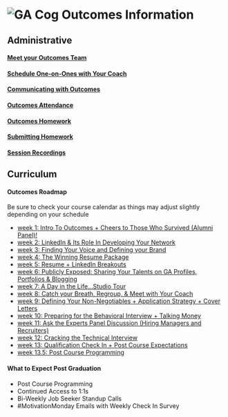 # ![GA Cog](https://camo.githubusercontent.com/6ce15b81c1f06d716d753a61f5db22375fa684da/68747470733a2f2f67612d646173682e73332e616d617a6f6e6177732e636f6d2f70726f64756374696f6e2f6173736574732f6c6f676f2d39663838616536633963333837313639306533333238306663663535376633332e706e67) Outcomes Information
## Administrative
#### [Meet your Outcomes Team](/outcomes-intro.md)
#### [Schedule One-on-Ones with Your Coach](/one-on-ones.md)
#### [Communicating with Outcomes](/communicating-with-outcomes.md)
#### [Outcomes Attendance](/outcomes-attendance.md)
#### [Outcomes Homework](/homework.md)
#### [Submitting Homework](/SubmittingHW.md)
#### [Session Recordings](/recordings.md)
## Curriculum 
#### Outcomes Roadmap
Be sure to check your course calendar as things may adjust slightly depending on your schedule
- [week 1: Intro To Outcomes +  Cheers to Those Who Survived (Alumni Panel)!](/roadmap/week01)
- [week 2: LinkedIn & Its Role In Developing Your Network](/roadmap/week%2022.md) 
- [week 3: Finding Your Voice and Defining your Brand](/roadmap/week03)
- [week 4: The Winning Resume Package](/roadmap/week04)
- [week 5: Resume + LinkedIn Breakouts](/roadmap/breakouts.md)
- [week 6: Publicly Exposed: Sharing Your Talents on GA Profiles, Portfolios & Blogging](/roadmap/week08)
- [week 7: A Day in the Life…Studio Tour](/roadmap/week05)
- [week 8: Catch your Breath, Regroup, & Meet with Your Coach](/roadmap/catchbreath.md)
- [week 9: Defining Your Non-Negotiables + Application Strategy + Cover Letters](/roadmap/week88.md)
- [week 10: Preparing for the Behavioral Interview + Talking Money](/roadmap/week07)
- [week 11: Ask the Experts Panel Discussion (Hiring Managers and Recruiters)](/roadmap/week10)
- [week 12: Cracking the Technical Interview](/roadmap/week11)
- [week 13: Qualification Check In + Post Course Expectations](/roadmap/week09)
- [week 13.5: Post Course Programming](/roadmap/postcourseprogramming.md)

#### What to Expect Post Graduation
- Post Course Programming
- Continued Access to 1:1s
- Bi-Weekly Job Seeker Standup Calls
- #MotivationMonday Emails with Weekly Check In Survey

